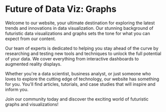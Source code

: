 <!--font:Poppins-->

# Future of Data Viz: Graphs

Welcome to our website, your ultimate destination for exploring the latest trends and innovations in data visualization. Our stunning background of futuristic data visualizations and graphs sets the tone for what you can expect from our content.

Our team of experts is dedicated to helping you stay ahead of the curve by researching and testing new tools and techniques to unlock the full potential of your data. We cover everything from interactive dashboards to augmented reality displays.

Whether you're a data scientist, business analyst, or just someone who loves to explore the cutting edge of technology, our website has something for you. You'll find articles, tutorials, and case studies that will inspire and inform you.

Join our community today and discover the exciting world of futuristic graphs and visualizations!

<!--

Write me markdown content of website with wallpaper:

"A wallpaper featuring a matrix of futuristic data visualizations and graphs"

The header of the page should not be copy of the text but rather a real content of the website which is using this wallpaper.


---


# Futuristic Data Visualizations and Graphs Wallpaper

This wallpaper is perfect for anyone who loves to stay up-to-date with the latest data trends. Featuring a matrix of futuristic data visualizations and graphs, this wallpaper is both stylish and informative.

Whether you're a data analyst, a tech enthusiast, or just someone who appreciates cutting-edge design, this wallpaper is sure to impress. With its sleek lines and bold colors, it's the perfect way to add a touch of sophistication to any room.

So why wait? Download this stunning wallpaper today and start enjoying the future of data visualization!


---


Heading should not include word "wallpaper". The website should not be about the wallpaper itself, wallpaper is just a related background, rewrite whole content.


---


# Explore the Future of Data Visualization with Futuristic Graphs and Visualizations

Are you fascinated by the power of data? Do you love exploring new ways to represent complex information? Then you'll love our website's stunning background featuring a matrix of futuristic data visualizations and graphs.

Our website is dedicated to showcasing the latest trends and innovations in data visualization. From interactive dashboards to augmented reality displays, we cover it all. Our team of experts is constantly researching and testing new tools and techniques to help you stay ahead of the curve.

Whether you're a data scientist, business analyst, or just someone who loves to explore the cutting edge of technology, our website has something for you. You'll find articles, tutorials, and case studies that will inspire and inform you.

So why wait? Join our community today and start exploring the exciting world of data visualization!


---


Heading is too long, rewrite whole content.


---


# Discover the Future of Data Visualization with Futuristic Graphs and Visualizations

Our website is your go-to destination for exploring the latest trends and innovations in data visualization. Featuring a stunning background of futuristic data visualizations and graphs, we are dedicated to helping you stay ahead of the curve.

Our team of experts is constantly researching and testing new tools and techniques to help you unlock the full potential of your data. From interactive dashboards to augmented reality displays, we cover it all.

Whether you're a data scientist, business analyst, or just someone who loves to explore the cutting edge of technology, our website has something for you. You'll find articles, tutorials, and case studies that will inspire and inform you.

Join our community today and discover the exciting world of data visualization!


---


Heading is too long, rewrite whole content.


---


# Futuristic Graphs and Visualizations: Explore the Future of Data

Welcome to our website, your ultimate destination for exploring the latest trends and innovations in data visualization. Our stunning background of futuristic data visualizations and graphs sets the tone for what you can expect from our content.

Our team of experts is dedicated to helping you stay ahead of the curve by researching and testing new tools and techniques to unlock the full potential of your data. We cover everything from interactive dashboards to augmented reality displays.

Whether you're a data scientist, business analyst, or just someone who loves to explore the cutting edge of technology, our website has something for you. You'll find articles, tutorials, and case studies that will inspire and inform you.

Join our community today and discover the exciting world of futuristic graphs and visualizations!


---


Write me a Google font which is best fitting for the website.

Pick from the list:
- Roboto
- Lato
- Raleway
- Exo 2
- IBM Plex Sans
- Playfair Display
- Open Sans
- Lobster
- Great Vibes
- Futura
- Poppins
- Dancing Script
- Inter
- Alegreya
- Montserrat
- Barlow Condensed
- Orbitron


Write just the font name nothing else.


---


Poppins

-->
